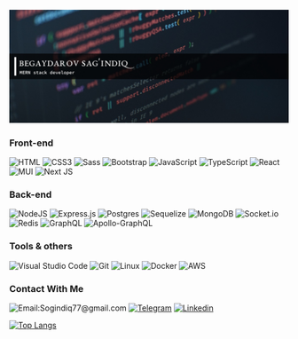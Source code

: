 [![Header](https://github.com/Sagindiq/Sagindiq/blob/main/assets/template.jpg)](https://t.me/Max_Proger)

  
  




### Front-end

![HTML](https://img.shields.io/badge/-HTML5-082032?style=for-the-badge&logo=HTML5&logoColor=#185ADB) ![CSS3](https://img.shields.io/badge/-CSS3-082032?style=for-the-badge&logo=CSS3&logoColor=1572B6) ![Sass](https://img.shields.io/badge/-Sass-082032?style=for-the-badge&logo=Sass&logoColor=CC6699) ![Bootstrap](https://img.shields.io/badge/-Bootstrap-082032?style=for-the-badge&logo=Bootstrap&logoColor=#7952B3) ![JavaScript](https://img.shields.io/badge/-JavaScript-082032?style=for-the-badge&logo=JavaScript&logoColor=#FEC260) ![TypeScript](https://img.shields.io/badge/typescript-%23007ACC.svg?style=for-the-badge&logo=typescript&logoColor=white)  ![React](https://img.shields.io/badge/-React-082032?style=for-the-badge&logo=React&logoColor=#61DAFB)  ![MUI](https://img.shields.io/badge/MUI-%230081CB.svg?style=for-the-badge&logo=mui&logoColor=white) ![Next JS](https://img.shields.io/badge/Next-black?style=for-the-badge&logo=next.js&logoColor=white)


### Back-end

![NodeJS](https://img.shields.io/badge/node.js-6DA55F?style=for-the-badge&logo=node.js&logoColor=white)  ![Express.js](https://img.shields.io/badge/express.js-%23404d59.svg?style=for-the-badge&logo=express&logoColor=%2361DAFB)  ![Postgres](https://img.shields.io/badge/postgres-%23316192.svg?style=for-the-badge&logo=postgresql&logoColor=white)  ![Sequelize](https://img.shields.io/badge/Sequelize-52B0E7?style=for-the-badge&logo=Sequelize&logoColor=white)  ![MongoDB](https://img.shields.io/badge/MongoDB-%234ea94b.svg?style=for-the-badge&logo=mongodb&logoColor=white) ![Socket.io](https://img.shields.io/badge/Socket.io-black?style=for-the-badge&logo=socket.io&badgeColor=010101) ![Redis](https://img.shields.io/badge/redis-%23DD0031.svg?style=for-the-badge&logo=redis&logoColor=white) ![GraphQL](https://img.shields.io/badge/-GraphQL-E10098?style=for-the-badge&logo=graphql&logoColor=white) ![Apollo-GraphQL](https://img.shields.io/badge/-ApolloGraphQL-311C87?style=for-the-badge&logo=apollo-graphql) 


### Tools & others

![Visual Studio Code](https://img.shields.io/badge/Visual%20Studio%20Code-0078d7.svg?style=for-the-badge&logo=visual-studio-code&logoColor=white) ![Git](https://img.shields.io/badge/-Git-082032?style=for-the-badge&logo=Git&logoColor=#F05032) ![Linux](https://img.shields.io/badge/Linux-FCC624?style=for-the-badge&logo=linux&logoColor=black)  ![Docker](https://img.shields.io/badge/docker-%230db7ed.svg?style=for-the-badge&logo=docker&logoColor=white) ![AWS](https://img.shields.io/badge/AWS-%23FF9900.svg?style=for-the-badge&logo=amazon-aws&logoColor=white) 
  





### Contact With Me
  
![Email:Sogindiq77@gmail.com](https://img.shields.io/badge/-Sogindiq77@gmail.com-082032?style=for-the-badge&logo=Gmail&logoColor=#EA4335) [![Telegram](https://img.shields.io/badge/-Telegram-082032?style=for-the-badge&logo=Telegram&logoColor=#26A5E4)](https://t.me/Max_Proger) [![Linkedin](https://img.shields.io/badge/linkedin-%230077B5.svg?style=for-the-badge&logo=linkedin&logoColor=white)](https://www.linkedin.com/in/sog-indiq-b-a27869233/)









[![Top Langs](https://github-readme-stats.vercel.app/api/top-langs/?username=Sagindiq&langs_count=8&theme=react)](https://github.com/anuraghazra/github-readme-stats)
